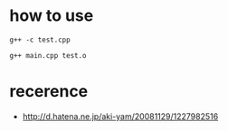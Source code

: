 # how to use
`g++ -c test.cpp`

`g++ main.cpp test.o`

# recerence
- http://d.hatena.ne.jp/aki-yam/20081129/1227982516

